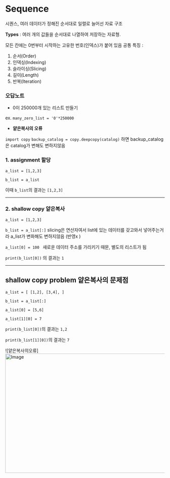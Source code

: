 # Sequence 
시퀀스, 여러 데이터가 정해진 순서대로 일렬로 늘어선 자료 구조

**Types** : 여러 개의 값들을 순서대로 나열하여 저장하는 자료형. 


모든 칸에는 0번부터 시작하는 고유한 번호(인덱스)가 붙어 있음
공통 특징 : 
1) 순서(Order) 
2) 인덱싱(Indexing) 
3) 슬라이싱(Slicing) 
4) 길이(Length) 
5) 반복(Iteration)

### 오답노트
- 0이 250000개 있는 리스트 만들기 

ex. `many_zero_list = '0'*250000`

- **얕은복사의 오류**

`import copy`
`backup_catalog = copy.deepcopy(catalog)`
하면 backup_catalog은 catalog가 변해도 변하지않음


### 1. assignment 할당
`a_list = [1,2,3]`

`b_list = a_list`

이때 `b_list`의 결과는 `[1,2,3]`

---

### 2. shallow copy 얕은복사
`a_list = [1,2,3]`

`b_list = a_list[:]` slicing은 연산자여서 list에 있는 데이터를 갖고와서 넣어주는거라 a_list가 변화해도 변하지않음 (반영x )

`a_list[0] = 100 ` 새로운 데이터 주소를 가리키기 때문, 별도의 리스트가 됨

`print(b_list[0])` 의 결과는 `1`

---

## shallow copy problem 얕은복사의 문제점
`a_list = [
    [1,2],
    [3,4],
]`

`b_list = a_list[:]`


`a_list[0] = [5,6]`

`a_list[1][0] = 7`

`print(b_list[0])`의 결과는 `1,2`

`print(b_list[1][0])`의 결과는 `7`

![얕은복사의오류]<img width="985" height="376" alt="Image" src="https://github.com/user-attachments/assets/60d018f7-f89c-437a-a2a0-36c67ea9169f" />
